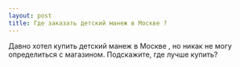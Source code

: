 ```yaml
---
layout: post 
title: Где заказать детский манеж в Москве ? 
--- 
```

Давно хотел купить детский манеж в Москве , но никак не могу определиться с магазином. Подскажите, где лучше купить?
